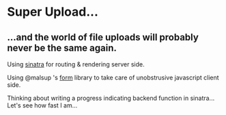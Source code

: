 # Super Upload...

## ...and the world of file uploads will probably never be the same again.

Using [sinatra](https://github.com/sinatra/sinatra/) for routing & rendering server side.

Using @malsup 's [form](https://github.com/malsup/form) library to take care of unobstrusive javascript client side.

Thinking about writing a progress indicating backend function in sinatra... Let's see how fast I am...